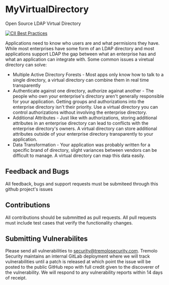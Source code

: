 # MyVirtualDirectory
Open Source LDAP Virtual Directory

[![CII Best Practices](https://bestpractices.coreinfrastructure.org/projects/514/badge)](https://bestpractices.coreinfrastructure.org/projects/514)

Applications need to know who users are and what permisions they have.  While most enterprises have some form of an LDAP directory and most applications support LDAP the gap between what an enterprise has and what an application can integrate with.  Some common issues a viretual directory can solve:

* Multiple Active Directory Forests - Most apps only know how to talk to a single directory, a virtual directory can combine them in real time transparently
* Authenticate against one directory, authorize againat another - The people who own your enterprise's directory aren't generally responsible for your application.  Getting groups and authorizations into the enterprise directory isn't their priority.  Use a virtual directory you can control authorizations without involving the enterprise directory.
* Additional Attributes - Just like with authorizations, storing additional attributes in an enterprise directory can lead to conflicts with the enterprise directory's owners.  A virtual directory can store additional attributes outside of your enterprise directory transparently to your application.
* Data Transformation - Your application was probably written for a specific brand of directory, slight variances between vendors can be difficult to manage.  A virtual directory can map this data easily.

## Feedback and Bugs

All feedback, bugs and support requests must be submiteed through this github project's issues

## Contributions

All contributions should be submnitted as pull requests.  All pull requests must include test cases that verify the functionality changes.

## Submitting Vulnerabilites

Please send all vulnerabilities to security@tremolosecurity.com.  Tremolo Security maintains an internal GitLab deployment where we will track vulnerabilities until a patch is released at which point the issue will be posted to the public GitHub repo with full credit given to the discoverer of the vulnerability.  We will respond to any vulnerability reports within 14 days of receipt.
